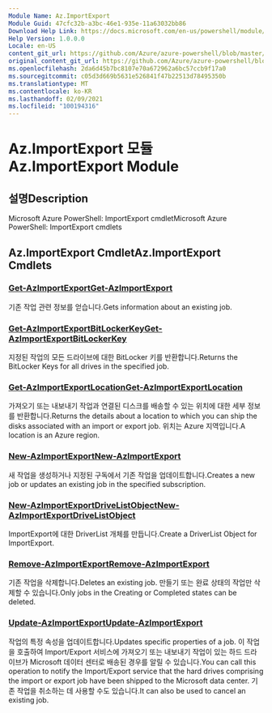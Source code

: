 ```yaml
---
Module Name: Az.ImportExport
Module Guid: 47cfc32b-a3bc-46e1-935e-11a63032bb86
Download Help Link: https://docs.microsoft.com/en-us/powershell/module/az.importexport
Help Version: 1.0.0.0
Locale: en-US
content_git_url: https://github.com/Azure/azure-powershell/blob/master/src/ImportExport/help/Az.ImportExport.md
original_content_git_url: https://github.com/Azure/azure-powershell/blob/master/src/ImportExport/help/Az.ImportExport.md
ms.openlocfilehash: 2da6d45b7bc8107e70a672962a6bc57ccb9f17a0
ms.sourcegitcommit: c05d3d669b5631e526841f47b22513d78495350b
ms.translationtype: MT
ms.contentlocale: ko-KR
ms.lasthandoff: 02/09/2021
ms.locfileid: "100194316"
---
```

# <span data-ttu-id="0e5ca-101">Az.ImportExport 모듈</span><span class="sxs-lookup"><span data-stu-id="0e5ca-101">Az.ImportExport Module</span></span>
## <span data-ttu-id="0e5ca-102">설명</span><span class="sxs-lookup"><span data-stu-id="0e5ca-102">Description</span></span>
<span data-ttu-id="0e5ca-103">Microsoft Azure PowerShell: ImportExport cmdlet</span><span class="sxs-lookup"><span data-stu-id="0e5ca-103">Microsoft Azure PowerShell: ImportExport cmdlets</span></span>

## <span data-ttu-id="0e5ca-104">Az.ImportExport Cmdlet</span><span class="sxs-lookup"><span data-stu-id="0e5ca-104">Az.ImportExport Cmdlets</span></span>
### [<span data-ttu-id="0e5ca-105">Get-AzImportExport</span><span class="sxs-lookup"><span data-stu-id="0e5ca-105">Get-AzImportExport</span></span>](Get-AzImportExport.md)
<span data-ttu-id="0e5ca-106">기존 작업 관련 정보를 얻습니다.</span><span class="sxs-lookup"><span data-stu-id="0e5ca-106">Gets information about an existing job.</span></span>

### [<span data-ttu-id="0e5ca-107">Get-AzImportExportBitLockerKey</span><span class="sxs-lookup"><span data-stu-id="0e5ca-107">Get-AzImportExportBitLockerKey</span></span>](Get-AzImportExportBitLockerKey.md)
<span data-ttu-id="0e5ca-108">지정된 작업의 모든 드라이브에 대한 BitLocker 키를 반환합니다.</span><span class="sxs-lookup"><span data-stu-id="0e5ca-108">Returns the BitLocker Keys for all drives in the specified job.</span></span>

### [<span data-ttu-id="0e5ca-109">Get-AzImportExportLocation</span><span class="sxs-lookup"><span data-stu-id="0e5ca-109">Get-AzImportExportLocation</span></span>](Get-AzImportExportLocation.md)
<span data-ttu-id="0e5ca-110">가져오기 또는 내보내기 작업과 연결된 디스크를 배송할 수 있는 위치에 대한 세부 정보를 반환합니다.</span><span class="sxs-lookup"><span data-stu-id="0e5ca-110">Returns the details about a location to which you can ship the disks associated with an import or export job.</span></span>
<span data-ttu-id="0e5ca-111">위치는 Azure 지역입니다.</span><span class="sxs-lookup"><span data-stu-id="0e5ca-111">A location is an Azure region.</span></span>

### [<span data-ttu-id="0e5ca-112">New-AzImportExport</span><span class="sxs-lookup"><span data-stu-id="0e5ca-112">New-AzImportExport</span></span>](New-AzImportExport.md)
<span data-ttu-id="0e5ca-113">새 작업을 생성하거나 지정된 구독에서 기존 작업을 업데이트합니다.</span><span class="sxs-lookup"><span data-stu-id="0e5ca-113">Creates a new job or updates an existing job in the specified subscription.</span></span>

### [<span data-ttu-id="0e5ca-114">New-AzImportExportDriveListObject</span><span class="sxs-lookup"><span data-stu-id="0e5ca-114">New-AzImportExportDriveListObject</span></span>](New-AzImportExportDriveListObject.md)
<span data-ttu-id="0e5ca-115">ImportExport에 대한 DriverList 개체를 만듭니다.</span><span class="sxs-lookup"><span data-stu-id="0e5ca-115">Create a DriverList Object for ImportExport.</span></span>

### [<span data-ttu-id="0e5ca-116">Remove-AzImportExport</span><span class="sxs-lookup"><span data-stu-id="0e5ca-116">Remove-AzImportExport</span></span>](Remove-AzImportExport.md)
<span data-ttu-id="0e5ca-117">기존 작업을 삭제합니다.</span><span class="sxs-lookup"><span data-stu-id="0e5ca-117">Deletes an existing job.</span></span>
<span data-ttu-id="0e5ca-118">만들기 또는 완료 상태의 작업만 삭제할 수 있습니다.</span><span class="sxs-lookup"><span data-stu-id="0e5ca-118">Only jobs in the Creating or Completed states can be deleted.</span></span>

### [<span data-ttu-id="0e5ca-119">Update-AzImportExport</span><span class="sxs-lookup"><span data-stu-id="0e5ca-119">Update-AzImportExport</span></span>](Update-AzImportExport.md)
<span data-ttu-id="0e5ca-120">작업의 특정 속성을 업데이트합니다.</span><span class="sxs-lookup"><span data-stu-id="0e5ca-120">Updates specific properties of a job.</span></span>
<span data-ttu-id="0e5ca-121">이 작업을 호출하여 Import/Export 서비스에 가져오기 또는 내보내기 작업이 있는 하드 드라이브가 Microsoft 데이터 센터로 배송된 경우를 알릴 수 있습니다.</span><span class="sxs-lookup"><span data-stu-id="0e5ca-121">You can call this operation to notify the Import/Export service that the hard drives comprising the import or export job have been shipped to the Microsoft data center.</span></span>
<span data-ttu-id="0e5ca-122">기존 작업을 취소하는 데 사용할 수도 있습니다.</span><span class="sxs-lookup"><span data-stu-id="0e5ca-122">It can also be used to cancel an existing job.</span></span>

